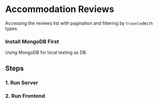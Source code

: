 # Accommodation Reviews

Accessing the reviews list with pagination and filtering by `traveledWith` types.

### Install MongoDB First
Using MongoDB for local testing as DB. 

## Steps
### 1. Run Server
### 2. Run Frontend
